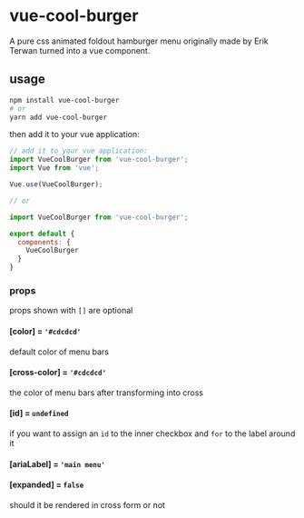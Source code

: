 # vue-cool-burger

A pure css animated foldout hamburger menu originally made by Erik Terwan turned into a vue component.

## usage

```bash
npm install vue-cool-burger
# or 
yarn add vue-cool-burger
```

then add it to your vue application:

```js
// add it to your vue application:
import VueCoolBurger from 'vue-cool-burger';
import Vue from 'vue';

Vue.use(VueCoolBurger);

// or

import VueCoolBurger from 'vue-cool-burger';

export default {
  components: {
    VueCoolBurger
  }
}
```

### props

props shown with `[]` are optional

#### [color] = `'#cdcdcd'`

default color of menu bars

#### [cross-color] = `'#cdcdcd'`

the color of menu bars after transforming into cross

#### [id] = `undefined`

if you want to assign an `id` to the inner checkbox and `for` to the label around it

#### [ariaLabel] = `'main menu'`

#### [expanded] = `false`

should it be rendered in cross form or not